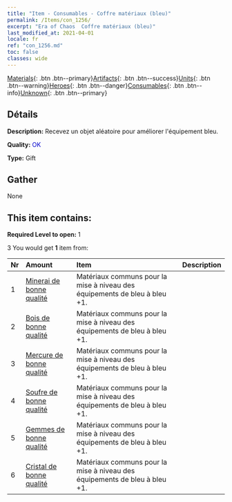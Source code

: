 ```yaml
---
title: "Item - Consumables - Coffre matériaux (bleu)"
permalink: /Items/con_1256/
excerpt: "Era of Chaos  Coffre matériaux (bleu)"
last_modified_at: 2021-04-01
locale: fr
ref: "con_1256.md"
toc: false
classes: wide
---
```

 [Materials](/fr/Items/){: .btn .btn--primary}[Artifacts](/fr/Items/Artifacts/){: .btn .btn--success}[Units](/fr/Items/Units/){: .btn .btn--warning}[Heroes](/fr/Items/Heroes/){: .btn .btn--danger}[Consumables](/fr/Items/Consumables/){: .btn .btn--info}[Unknown](/fr/Items/Unknown/){: .btn .btn--primary}

## Détails
 **Description:** Recevez un objet aléatoire pour améliorer l'équipement bleu.

 **Quality:** <span style="color: #0000CD">OK</span>

 **Type:** Gift

## Gather

  None

## This item contains:

 **Required Level to open:** 1

 3 You would get **1** item  from:

  | Nr | Amount |     Item    | Description |
  |:---|:-------|:------------|:-----------:|
  | 1 | [Minerai de bonne qualité](/fr/Items/mat_12/) | Matériaux communs pour la mise à niveau des équipements de bleu à bleu +1. | 
  | 2 | [Bois de bonne qualité](/fr/Items/mat_13/) | Matériaux communs pour la mise à niveau des équipements de bleu à bleu +1. | 
  | 3 | [Mercure de bonne qualité](/fr/Items/mat_14/) | Matériaux communs pour la mise à niveau des équipements de bleu à bleu +1. | 
  | 4 | [Soufre de bonne qualité](/fr/Items/mat_15/) | Matériaux communs pour la mise à niveau des équipements de bleu à bleu +1. | 
  | 5 | [Gemmes de bonne qualité](/fr/Items/mat_16/) | Matériaux communs pour la mise à niveau des équipements de bleu à bleu +1. | 
  | 6 | [Cristal de bonne qualité](/fr/Items/mat_17/) | Matériaux communs pour la mise à niveau des équipements de bleu à bleu +1. | 
